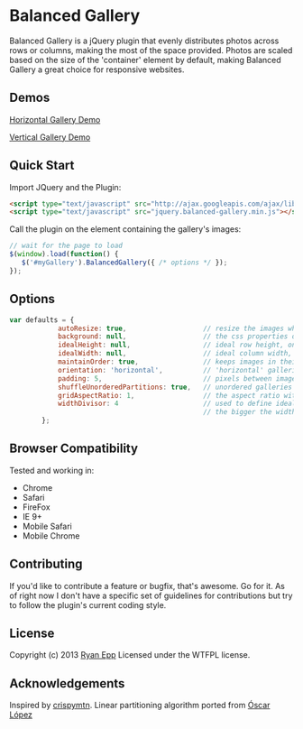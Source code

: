 Balanced Gallery
=========
Balanced Gallery is a jQuery plugin that evenly distributes photos across rows or columns, making the most of the space provided.
Photos are scaled based on the size of the 'container' element by default, making Balanced Gallery a great choice for responsive websites.

Demos
-------
[Horizontal Gallery Demo](http://www.ryanepp.com/demos/balanced_gallery/horizontal)

[Vertical Gallery Demo](http://www.ryanepp.com/demos/balanced_gallery/vertical)

Quick Start
----------
Import JQuery and the Plugin:
``` html
<script type="text/javascript" src="http://ajax.googleapis.com/ajax/libs/jquery/1/jquery.min.js"></script>
<script type="text/javascript" src="jquery.balanced-gallery.min.js"></script>
```

Call the plugin on the element containing the gallery's images:
``` javascript
// wait for the page to load
$(window).load(function() {
   $('#myGallery').BalancedGallery({ /* options */ });
});
```

Options
-------
``` javascript
var defaults = {
            autoResize: true,                   // resize the images when the window size changes
            background: null,                   // the css properties of the gallery's containing element
            idealHeight: null,                  // ideal row height, only used for horizontal galleries, defaults to 1/4 of the container width
            idealWidth: null,                   // ideal column width, only used for vertical galleries, defaults to 1/4 of the container width
            maintainOrder: true,                // keeps images in their original order, setting to 'false' can create a slightly better balance between rows
            orientation: 'horizontal',          // 'horizontal' galleries are made of rows; 'vertical' galleries are made of columns; 'grid' galleries combine both
            padding: 5,                         // pixels between images
            shuffleUnorderedPartitions: true,   // unordered galleries tend to clump larger images at the beginning, this solves that issue at a slight performance cost
			gridAspectRatio: 1,					// the aspect ratio with which the images are going to be displayed; only used for grid galleries
            widthDivisor: 4						// used to define idealHeight/idealWidth (when they aren't set) by dividing the elements container width by the given value;
												// the bigger the widthDivisor value, the smaller the images get; on vertical galleries the value simply defines the number of columns
        };
```

Browser Compatibility
------------
Tested and working in:
* Chrome
* Safari
* FireFox
* IE 9+
* Mobile Safari
* Mobile Chrome


Contributing
------------
If you'd like to contribute a feature or bugfix, that's awesome. Go for it. As of right now I don't have a specific set of guidelines for contributions but try to follow the plugin's current coding style.

License
---------
Copyright (c) 2013 [Ryan Epp](https://twitter.com/ryanEpp) Licensed under the WTFPL license.

Acknowledgements
----------------
Inspired by [crispymtn](http://www.crispymtn.com/stories/the-algorithm-for-a-perfectly-balanced-photo-gallery).
Linear partitioning algorithm ported from [Óscar López](http://stackoverflow.com/questions/7938809/dynamic-programming-linear-partitioning-please-help-grok/7942946#7942946)
